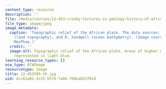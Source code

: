 ```yaml
---
content_type: resource
description: ''
file: /media/courses/12-453-crosby-lectures-in-geology-history-of-africa-fall-2005/dcc61a013c25b5767ab6760eab52f01d_12-453f05-th.jpg
file_type: image/jpeg
image_metadata:
  caption: 'Topographic relief of the African plate. The data sources: [NASA SRTM](http://www2.jpl.nasa.gov/srtm/)
    (land topography), and D. Sandwell (ocean bathymetry). (Image courtesy of Daniel
    MacPhee.)'
  credit: ''
  image-alt: Topographic relief of the African plate. Areas of higher elevation are
    represented in light blue.
learning_resource_types: []
ocw_type: OCWImage
resourcetype: Image
title: 12-453f05-th.jpg
uid: dcc61a01-3c25-b576-7ab6-760eab52f01d
---
```

